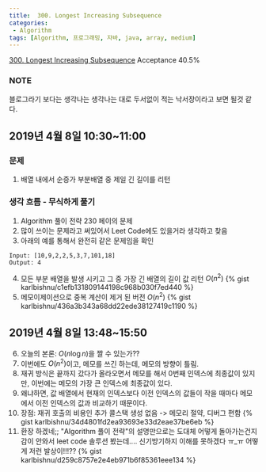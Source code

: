 ```yaml
---
title:  300. Longest Increasing Subsequence
categories:
 - Algorithm
tags: [Algorithm, 프로그래밍, 자바, java, array, medium]
---
```

[300. Longest Increasing Subsequence](https://leetcode.com/problems/longest-increasing-subsequence/)
Acceptance 40.5%

### NOTE
블로그라기 보다는 생각나는 생각나는 대로 두서없이 적는 낙서장이라고 보면 될것 같다.

## 2019년 4월 8일 10:30~11:00
### 문제
1. 배열 내에서 순증가 부분배열 중 제일 긴 길이를 리턴


### 생각 흐름 - 무식하게 풀기
1. Algorithm 풀이 전략 230 페이의 문제
2. 많이 쓰이는 문제라고 써있어서 Leet Code에도 있을거라 생각하고 찾음
3. 아래의 예를 통해서 완전히 같은 문제임을 확인
```
Input: [10,9,2,2,5,3,7,101,18]
Output: 4
```
4. 모든 부분 배열을 발생 시키고 그 중 가장 긴 배열의 길이 값 리턴 $O(n^2)$
{% gist karlbishnu/c1efb131809144198c968b030f7ed440 %}
5. 메모이제이션으로 중복 계산이 제거 된 버전 $O(n^2)$
{% gist karlbishnu/436a3b343a68dd22ede38127419c1190 %}

## 2019년 4월 8일 13:48~15:50
6. 오늘의 본론: $O(n\log{n})$을 짤 수 있는가??
7. 이번에도 $O(n^2)$이고, 메모를 쓰긴 하는데, 메모의 방향이 틀림.
8. 재귀 방식은 끝까지 갔다가 올라오면서 메모를 해서 0번째 인덱스에 최종값이 있지만, 이번에는 메모의 가장 큰 인덱스에 최종값이 있다.
9. 왜냐하면, 값 배열에서 현재의 인덱스보다 이전 인덱스의 값들이 작을 때마다 메모에서 이전 인덱스의 값과 비교하기 때문이다.
10. 장점: 재귀 호출의 비용인 추가 콜스택 생성 없음 -> 메모리 절약, 디버그 편함
{% gist karlbishnu/34d4801fd2ea93693e33d2eae37be6eb %}
11. 환장 하겠네;; "Algorithm 풀이 전략"의 설명만으로는 도대체 어떻게 돌아가는건지 감이 안와서 leet code 솔루션 봤는데.... 신기방기하지 이해를 못하겠다 ㅠ_ㅠ
어떻게 저런 발상이!!!??
{% gist karlbishnu/d259c8757e2e4eb971b6f85361eee134 %}
